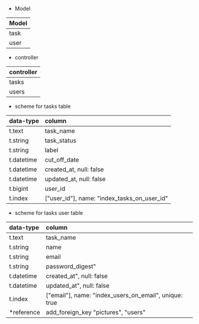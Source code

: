 - Model

|Model|
|:--|
|task|
|user|


- controller

|controller|
|:--|
|tasks|
|users|



- scheme for tasks table

|data-type|column|
|:--|:--|
|t.text|task_name|
|t.string   | task_status
|t.string   | label
|t.datetime | cut_off_date
|t.datetime | created_at, null: false
|t.datetime | updated_at, null: false
|t.bigint   | user_id
|t.index    | ["user_id"], name: "index_tasks_on_user_id"


- scheme for tasks user table

|data-type|column|
|:--|:--|
|t.text|task_name|
|t.string   | name
|t.string   | email
|t.string   | password_digest"
|t.datetime | created_at", null: false
|t.datetime | updated_at", null: false
|t.index    | ["email"], name: "index_users_on_email", unique: true
|*reference  | add_foreign_key "pictures", "users"
